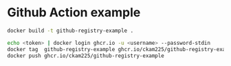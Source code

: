 # Github Action example

```bash
docker build -t github-registry-example .
```

```bash
echo <token> | docker login ghcr.io -u <username> --password-stdin
docker tag  github-registry-example ghcr.io/ckam225/github-registry-example:latest
docker push ghcr.io/ckam225/github-registry-example
```

